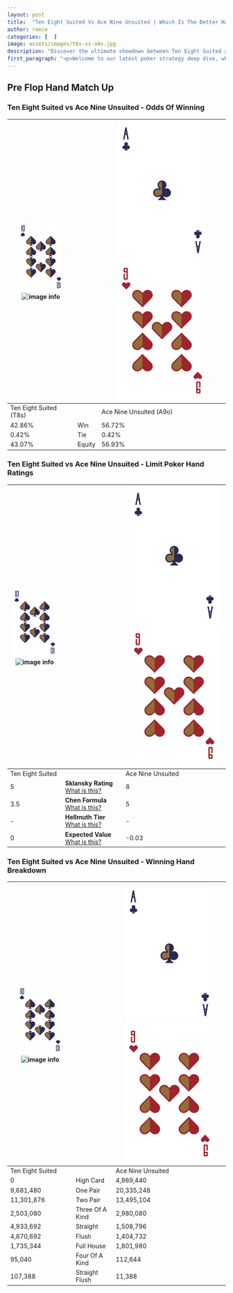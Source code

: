 ```yaml
---
layout: post
title:  "Ten Eight Suited Vs Ace Nine Unsuited | Which Is The Better Hand In Poker? A Complete Guide"
author: reece
categories: [  ]
image: assets/images/t8s-vs-a9o.jpg
description: "Discover the ultimate showdown between Ten Eight Suited and Ace Nine Unsuited in poker! Uncover the odds, strategies, and scenarios where one hand triumphs over the other. Get ready to up your poker game with this thrilling analysis."
first_paragraph: "<p>Welcome to our latest poker strategy deep dive, where we're pitting two distinct hands against each other in a high-stakes showdown: Ten Eight Suited vs Ace Nine Unsuited.</p><p>In the dynamic world of poker, every decision counts, and knowing which hand holds the upper hand is key to your success at the table.</p><p>In this article, we'll dissect these two hands, explore the scenarios where one dominates the other, and equip you with the knowledge to make strategic choices that can tip the odds in your favor.</p><p>Get ready to unravel the intriguing dynamics of these poker hands and elevate your game to new heights.</p>"
---
```




[comment]: # (sp0)

## Pre Flop Hand Match Up

<div class="table hand-ratings" markdown="1"> 



### Ten Eight Suited vs Ace Nine Unsuited - Odds Of Winning


    
| ![image info](assets/images/hand1/T.png) ![image info](assets/images/hand1/8s.png) |  | ![image info](assets/images/hand2/A.png) ![image info](assets/images/hand2/9o.png) |
| -------- | -------- | -------- |
| Ten Eight Suited (T8s) |  | Ace Nine Unsuited (A9o) |
| 42.86% | Win | 56.72% |
| 0.42% | Tie | 0.42% |
| 43.07% | Equity | 56.93% |




[comment]: # (sp1)



### Ten Eight Suited vs Ace Nine Unsuited - Limit Poker Hand Ratings


    
| ![image info](assets/images/hand1/T.png) ![image info](assets/images/hand1/8s.png) |  | ![image info](assets/images/hand2/A.png) ![image info](assets/images/hand2/9o.png) |
| -------- | -------- | -------- |
| Ten Eight Suited |  | Ace Nine Unsuited |
| 5 | **Sklansky Rating** [What is this?](/sklansky-rating-explained) | 8 |
| 3.5 | **Chen Formula** [What is this?](/chen-formula-explained) | 5 |
| - | **Hellmuth Tier** [What is this?](/Hellmuth-tier-explained) | - |
| 0 | **Expected Value** [What is this?](/expected-value-explained) | -0.03 |




[comment]: # (sp2)



### Ten Eight Suited vs Ace Nine Unsuited - Winning Hand Breakdown


    
| ![image info](assets/images/hand1/T.png) ![image info](assets/images/hand1/8s.png) |  | ![image info](assets/images/hand2/A.png) ![image info](assets/images/hand2/9o.png) |
| -------- | -------- | -------- |
| Ten Eight Suited |  | Ace Nine Unsuited |
| 0 | High Card | 4,969,440 |
| 9,681,480 | One Pair | 20,335,248 |
| 11,301,876 | Two Pair | 13,495,104 |
| 2,503,080 | Three Of A Kind | 2,980,080 |
| 4,933,692 | Straight | 1,508,796 |
| 4,870,692 | Flush | 1,404,732 |
| 1,735,344 | Full House | 1,801,980 |
| 95,040 | Four Of A Kind | 112,644 |
| 107,388 | Straight Flush | 11,388 |




[comment]: # (sp3)



</div>

[comment]: # (sp4)



[comment]: # (sp5)

